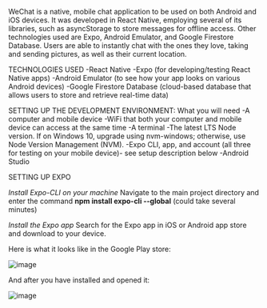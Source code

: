 WeChat is a native, mobile chat application to be used on both Android and iOS devices. It was developed in React Native, employing several of its libraries, such as asyncStorage to store messages for offline access. Other technologies used are Expo, Android Emulator, and Google Firestore Database. Users are able to instantly chat with the ones they love, taking and sending pictures, as well as their current location.

TECHNOLOGIES USED
-React Native
-Expo (for developing/testing React Native apps)
-Android Emulator (to see how your app looks on various Android devices)
-Google Firestore Database (cloud-based database that allows users to store and retrieve real-time data)

SETTING UP THE DEVELOPMENT ENVIRONMENT: What you will need
-A computer and mobile device
-WiFi that both your computer and mobile device can access at the same time
-A terminal
-The latest LTS Node version. If on Windows 10, upgrade using nvm-windows; otherwise, use Node Version Management (NVM).
-Expo CLI, app, and account (all three for testing on your mobile device)- see setup description below
-Android Studio

SETTING UP EXPO

*Install Expo-CLI on your machine*
Navigate to the main project directory and enter the command **npm install expo-cli --global** (could take several minutes)

*Install the Expo app*
Search for the Expo app in iOS or Android app store and download to your device.

Here is what it looks like in the Google Play store:

![image](https://user-images.githubusercontent.com/74441727/146094107-ba6ac0fc-c4ff-456b-8e15-767b5226da39.png)

And after you have installed and opened it:

![image](https://user-images.githubusercontent.com/74441727/146094224-0d54b3ba-f1ae-49e1-afee-55d3a2ad0e7b.png)



